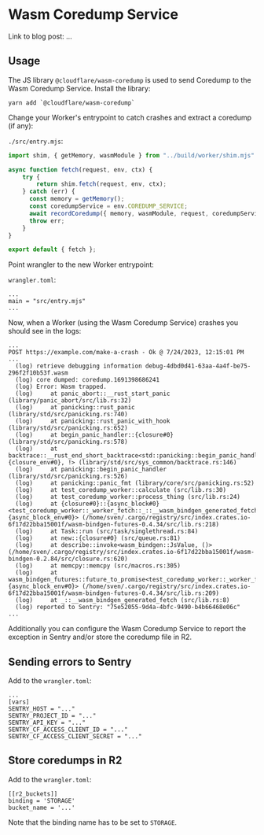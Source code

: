 # Wasm Coredump Service

Link to blog post: ...

## Usage

The JS library `@cloudflare/wasm-coredump` is used to send Coredump to the Wasm
Coredump Service.
Install the library:

```
yarn add `@cloudflare/wasm-coredump`
```

Change your Worker's entrypoint to catch crashes and extract a coredump (if any):

`./src/entry.mjs`:
```js
import shim, { getMemory, wasmModule } from "../build/worker/shim.mjs"

async function fetch(request, env, ctx) {
    try {
        return shim.fetch(request, env, ctx);
    } catch (err) {
      const memory = getMemory();
      const coredumpService = env.COREDUMP_SERVICE;
      await recordCoredump({ memory, wasmModule, request, coredumpService });
      throw err;
    }
}

export default { fetch };
```

Point wrangler to the new Worker entrypoint:

`wrangler.toml`:
```
...
main = "src/entry.mjs"
...
```

Now, when a Worker (using the Wasm Coredump Service) crashes you should see in the
logs:

```
...
POST https://example.com/make-a-crash - Ok @ 7/24/2023, 12:15:01 PM
...
  (log) retrieve debugging information debug-4dbd0d41-63aa-4a4f-be75-296f2f10b53f.wasm
  (log) core dumped: coredump.1691398686241
  (log) Error: Wasm trapped.
  (log)     at panic_abort::__rust_start_panic (library/panic_abort/src/lib.rs:32)
  (log)     at panicking::rust_panic (library/std/src/panicking.rs:740)
  (log)     at panicking::rust_panic_with_hook (library/std/src/panicking.rs:652)
  (log)     at begin_panic_handler::{closure#0} (library/std/src/panicking.rs:578)
  (log)     at backtrace::__rust_end_short_backtrace<std::panicking::begin_panic_handler::{closure_env#0}, !> (library/std/src/sys_common/backtrace.rs:146)
  (log)     at panicking::begin_panic_handler (library/std/src/panicking.rs:526)
  (log)     at panicking::panic_fmt (library/core/src/panicking.rs:52)
  (log)     at test_coredump_worker::calculate (src/lib.rs:30)
  (log)     at test_coredump_worker::process_thing (src/lib.rs:24)
  (log)     at {closure#0}::{async_block#0}<test_coredump_worker::_worker_fetch::_::__wasm_bindgen_generated_fetch::{async_block_env#0}> (/home/sven/.cargo/registry/src/index.crates.io-6f17d22bba15001f/wasm-bindgen-futures-0.4.34/src/lib.rs:218)
  (log)     at Task::run (src/task/singlethread.rs:84)
  (log)     at new::{closure#0} (src/queue.rs:81)
  (log)     at describe::invoke<wasm_bindgen::JsValue, ()> (/home/sven/.cargo/registry/src/index.crates.io-6f17d22bba15001f/wasm-bindgen-0.2.84/src/closure.rs:620)
  (log)     at memcpy::memcpy (src/macros.rs:305)
  (log)     at wasm_bindgen_futures::future_to_promise<test_coredump_worker::_worker_fetch::_::__wasm_bindgen_generated_fetch::{async_block_env#0}> (/home/sven/.cargo/registry/src/index.crates.io-6f17d22bba15001f/wasm-bindgen-futures-0.4.34/src/lib.rs:209)
  (log)     at _::__wasm_bindgen_generated_fetch (src/lib.rs:8)
  (log) reported to Sentry: "75e52055-9d4a-4bfc-9490-b4b66468e06c"
...
```

Additionally you can configure the Wasm Coredump Service to report the exception
in Sentry and/or store the coredump file in R2.


## Sending errors to Sentry

Add to the `wrangler.toml`:

```
...
[vars]
SENTRY_HOST = "..."
SENTRY_PROJECT_ID = "..."
SENTRY_API_KEY = "..."
SENTRY_CF_ACCESS_CLIENT_ID = "..."
SENTRY_CF_ACCESS_CLIENT_SECRET = "..."
```

## Store coredumps in R2

Add to the `wrangler.toml`:

```
[[r2_buckets]]
binding = 'STORAGE'
bucket_name = '...'
```

Note that the binding name has to be set to `STORAGE`.

[Wasm Coredump]: https://github.com/WebAssembly/tool-conventions/blob/main/Coredump.md
